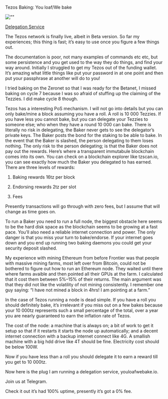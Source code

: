 Tezos Baking: You loaf/We bake

![""](/Ulysseus.github.io/_images/1*hy6pwy5Afo8qAajzANF0oA.jpeg)

[Delegation Service](https://youloafwebake.io/)

The Tezos network is finally live, albeit in Beta version. So far my experiences; this thing is fast; it’s easy to use once you figure a few things out.

The documentation is poor, not many examples of commands etc etc, but some persistence and you get used to the way they do things, and find your way around. Initially I struggled to get my Tezos out of the funding wallet. It’s amazing what little things like put your password in at one point and then put your passphrase at another will do to you!

I tried baking on the Zeronet so that I was ready for the Betanet, I missed baking on cycle 7 because I was so afraid of stuffing up the claiming of the Tezzies. I did make cycle 8 though.

Tezos has a interesting PoS mechanism. I will not go into details but you can only bake/mine a block assuming you have a roll. A roll is 10 000 Tezzies. If you have less you cannot bake, but you can delegate your Tezzies to someone else; who when they have a round 10 000 can bake. There is literally no risk in delegating, the Baker never gets to see the delegator’s private keys. The Baker posts the bond for the staking to be able to bake. In the event that the Baker is slashed, the person delegating to them loses nothing. The only risk to the person delegating; is that the Baker does not pay out the rewards. Here’s where a transparent immutabule blockchain comes into its own. You can check on a blockchain explorer like tzscan.io, you can see exactly how much the Baker you delegated to has earned. There are three levels of rewards:

1. Baking rewards 16tz per block

2. Endorsing rewards 2tz per slot

3. Fees

Presently transactions will go through with zero fees, but I assume that will change as time goes on.

To run a Baker you need to run a full node, the biggest obstacle here seems to be the hard disk space as the blockchain seems to be growing at a fast pace. You’ll also need a reliable internet connection and power. The only danger is that you miss your turn to bake/endorse. If your internet goes down and you end up running two baking daemons you could get your security deposit slashed.

My experience with mining Ethereum from before Frontier was that people with massive mining farms, most left over from Bitcoin, could not be bothered to figure out how to run an Ethereum node. They waited until there where farms avaible and then pointed all their GPUs at the farm. I calculated that it cost them between 5%–15% of their returns. The main argument was that they did not like the volatility of not mining consistently. I remember one guy saying: “I have not mined a block in 4hrs! I am pointing at a farm.”

In the case of Tezos running a node is dead simple. If you have a roll you should definitely bake, it’s irrelevant if you miss out on a few bakes because your 10 000tz represents such a small percentage of the total, over a year you are nearly guaranteed to earn the inflation rate of Tezos.

The cost of the node: a machine that is always on; a bit of work to get it setup so that if it restarts it starts the node up automatically; and a decent internet connection with a backup internet connect like 4G. A smallish machine with a big hdd drive like 4T should be fine. Electricity cost should be below 100W.

Now if you have less than a roll you should delegate it to earn a reward till you get to 10 000tz.

Now here is the plug I am running a delegation service, youloafwebake.io.

Join us at Telegram.

Check it out it’s had 100% uptime, presently it’s got a 0% fee.

